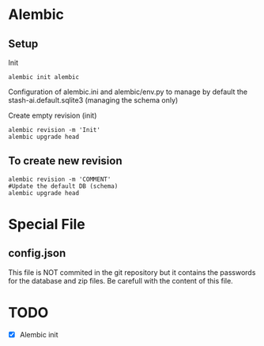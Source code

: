 # Alembic
## Setup

Init
```
alembic init alembic
```
Configuration of alembic.ini and alembic/env.py to manage by default the stash-ai.default.sqlite3 (managing the schema only)

Create empty revision (init)

```
alembic revision -m 'Init'
alembic upgrade head
```

## To create new revision

```
alembic revision -m 'COMMENT'
#Update the default DB (schema)
alembic upgrade head
```

# Special File
## config.json

This file is NOT commited in the git repository but it contains the passwords for the database and zip files. Be carefull with the content of this file.

# TODO
- [x] Alembic init